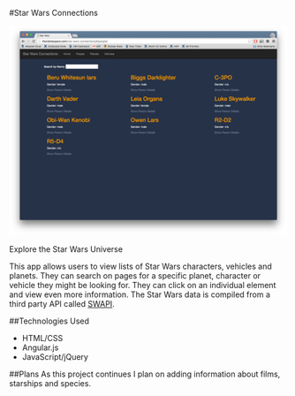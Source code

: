 #Star Wars Connections

<img src="img/star-wars-conn.png" alt="Site Screenshot" style="max-width: 100%;">

Explore the Star Wars Universe

This app allows users to view lists of Star Wars characters, vehicles and planets. They can search on pages for a specific planet, character or vehicle they might be looking for. They can click on an individual element and view even more information. The Star Wars data is compiled from a third party API called <a href="https://swapi.co/" target="_blank">SWAPI</a>.

##Technologies Used
- HTML/CSS
- Angular.js
- JavaScript/jQuery

##Plans
As this project continues I plan on adding information about films, starships and species.
